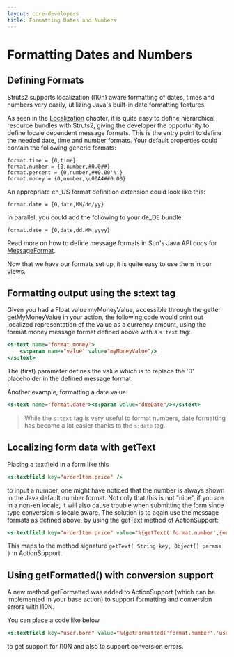 ```yaml
---
layout: core-developers
title: Formatting Dates and Numbers
---
```


# Formatting Dates and Numbers

## Defining Formats

Struts2 supports localization (l10n) aware formatting of dates, times and numbers very easily, utilizing Java's 
built-in date formatting features.

As seen in the [Localization](localization.html) chapter, it is quite easy to define hierarchical resource bundles 
with Struts2, giving the developer the opportunity to define locale dependent message formats. This is the entry point 
to define the needed date, time and number formats. Your default properties could contain the following generic formats:

```
format.time = {0,time}
format.number = {0,number,#0.0##}
format.percent = {0,number,##0.00'%'}
format.money = {0,number,\u00A4##0.00}
```

An appropriate en_US format definition extension could look like this:

```
format.date = {0,date,MM/dd/yy}
```

In parallel, you could add the following to your de_DE bundle:

```
format.date = {0,date,dd.MM.yyyy}
```

Read more on how to define message formats in Sun's Java API docs for [MessageFormat](http://java.sun.com/j2se/1.5.0/docs/api/java/text/MessageFormat.html).

Now that we have our formats set up, it is quite easy to use them in our views.

## Formatting output using the s:text tag

Given you had a Float value myMoneyValue, accessible through the getter getMyMoneyValue in your action, the following 
code would print out localized representation of the value as a currency amount, using the format.money message 
format defined above with a `s:text` tag:

```jsp
<s:text name="format.money">
    <s:param name="value" value="myMoneyValue"/>
</s:text>
```

The (first) parameter defines the value which is to replace the '0' placeholder in the defined message format.

Another example, formatting a date value:

```jsp
<s:text name="format.date"><s:param value="dueDate"/></s:text>
```

> While the `s:text` tag is very useful to format numbers, date formatting has become a lot easier thanks 
> to the `s:date` tag.

## Localizing form data with getText

Placing a textfield in a form like this

```jsp
<s:textfield key="orderItem.price" />
```

to input a number, one might have noticed that the number is always shown in the Java default number format. Not only
that this is not "nice", if you are in a non-en locale, it will also cause trouble when submitting the form since type 
conversion is locale aware. The solution is to again use the message formats as defined above, by using the getText 
method of ActionSupport:

```jsp
<s:textfield key="orderItem.price" value="%{getText('format.number',{orderItem.price})}" />
```

This maps to the method signature `getText( String key, Object[] params )` in ActionSupport.

## Using getFormatted() with conversion support

A new method getFormatted was added to ActionSupport (which can be implemented in your base action) to support 
formatting and conversion errors with I10N.

You can place a code like below

```jsp
<s:textfield key="user.born" value="%{getFormatted('format.number','user.born')}" />
```

to get support for I10N and also to support conversion errors.
